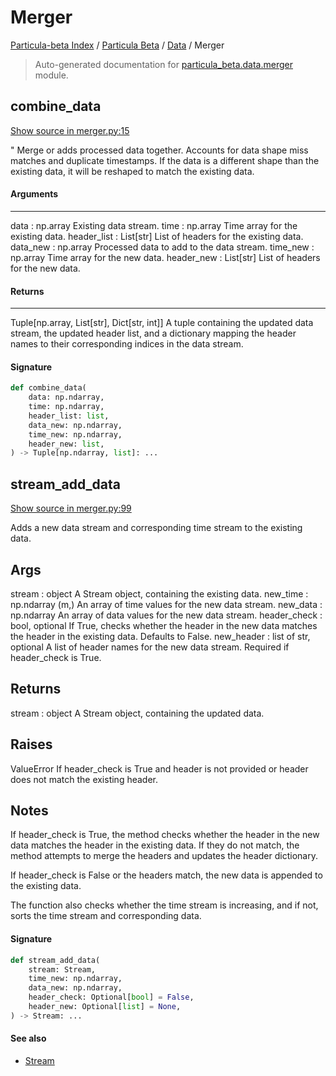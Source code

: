 # Merger

[Particula-beta Index](../../README.md#particula-beta-index) / [Particula Beta](../index.md#particula-beta) / [Data](./index.md#data) / Merger

> Auto-generated documentation for [particula_beta.data.merger](https://github.com/uncscode/particula-beta/blob/main/particula_beta/data/merger.py) module.

## combine_data

[Show source in merger.py:15](https://github.com/uncscode/particula-beta/blob/main/particula_beta/data/merger.py#L15)

 "
Merge or adds processed data together. Accounts for data shape
miss matches and duplicate timestamps. If the data is a different shape
than
the existing data, it will be reshaped to match the existing data.

#### Arguments

-----------
data : np.array
    Existing data stream.
time : np.array
    Time array for the existing data.
header_list : List[str]
    List of headers for the existing data.
data_new : np.array
    Processed data to add to the data stream.
time_new : np.array
    Time array for the new data.
header_new : List[str]
    List of headers for the new data.

#### Returns

--------
Tuple[np.array, List[str], Dict[str, int]]
    A tuple containing the updated data stream, the updated header list,
    and
    a dictionary mapping the header names to their corresponding indices in
    the data stream.

#### Signature

```python
def combine_data(
    data: np.ndarray,
    time: np.ndarray,
    header_list: list,
    data_new: np.ndarray,
    time_new: np.ndarray,
    header_new: list,
) -> Tuple[np.ndarray, list]: ...
```



## stream_add_data

[Show source in merger.py:99](https://github.com/uncscode/particula-beta/blob/main/particula_beta/data/merger.py#L99)

Adds a new data stream and corresponding time stream to the
existing data.

Args
----------
stream : object
    A Stream object, containing the existing data.
new_time : np.ndarray (m,)
    An array of time values for the new data stream.
new_data : np.ndarray
    An array of data values for the new data stream.
header_check : bool, optional
    If True, checks whether the header in the new data matches the
    header in the existing data. Defaults to False.
new_header : list of str, optional
    A list of header names for the new data stream. Required if
    header_check is True.

Returns
-------
stream : object
    A Stream object, containing the updated data.

Raises
------
ValueError
    If header_check is True and header is not provided or
    header does not match the existing header.

Notes
-----

If header_check is True, the method checks whether the header in the
new data matches the header in the existing data. If they do not match,
the method attempts to merge the headers and updates the header
dictionary.

If header_check is False or the headers match, the new data is
appended to the existing data.

The function also checks whether the time stream is increasing, and if
not, sorts the time stream and corresponding data.

#### Signature

```python
def stream_add_data(
    stream: Stream,
    time_new: np.ndarray,
    data_new: np.ndarray,
    header_check: Optional[bool] = False,
    header_new: Optional[list] = None,
) -> Stream: ...
```

#### See also

- [Stream](./stream.md#stream)
